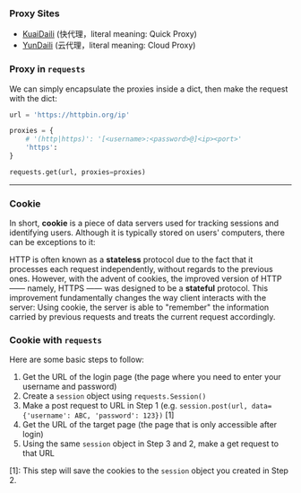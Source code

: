 ### Proxy Sites
- [KuaiDaili](https://www.kuaidaili.com/free/) (快代理，literal meaning: Quick Proxy)
- [YunDaili](http://www.ip3366.net/) (云代理，literal meaning: Cloud Proxy)


### Proxy in `requests`

We can simply encapsulate the proxies inside a dict, then make the request with the dict:
```python
url = 'https://httpbin.org/ip'

proxies = {
    # '(http|https)': '[<username>:<password>@]<ip><port>'
    'https': 
}

requests.get(url, proxies=proxies)
```

---

### Cookie
In short, **cookie** is a piece of data servers used for tracking sessions and identifying users. Although it is typically stored on users' computers, there can be exceptions to it: 

HTTP is often known as a **stateless** protocol due to the fact that it processes each request independently, without regards to the previous ones. However, with the advent of cookies, the improved version of HTTP —— namely, HTTPS —— was designed to be a **stateful** protocol. This improvement fundamentally changes the way client interacts with the server: Using cookie, the server is able to "remember" the information carried by previous requests and treats the current request accordingly.



### Cookie with `requests`

Here are some basic steps to follow:
1. Get the URL of the login page (the page where you need to enter your username and password)
2. Create a `session` object using `requests.Session()`
3. Make a post request to URL in Step 1 (e.g. `session.post(url, data={'username': ABC, 'password': 123})` [1]
4. Get the URL of the target page (the page that is only accessible after login)
5. Using the same `session` object in Step 3 and 2, make a get request to that URL

[1]: This step will save the cookies to the `session` object you created in Step 2.
